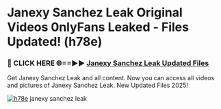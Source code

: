 # Janexy Sanchez Leak Original Videos 0nlyFans Leaked - Files Updated! (h78e)

<h3>🔴 CLICK HERE 🌐==►► <a href="https://tinyurl.com/x26r9saj" rel="nofollow">Janexy Sanchez Leak Updated Files</a></h3>

Get Janexy Sanchez Leak and all content. Now you can access all videos and pictures of Janexy Sanchez Leak. New Updated Files 2025!

[![h78e](https://i.imgur.com/LkgZPqh.gif)](https://tinyurl.com/x26r9saj)
janexy sanchez leak